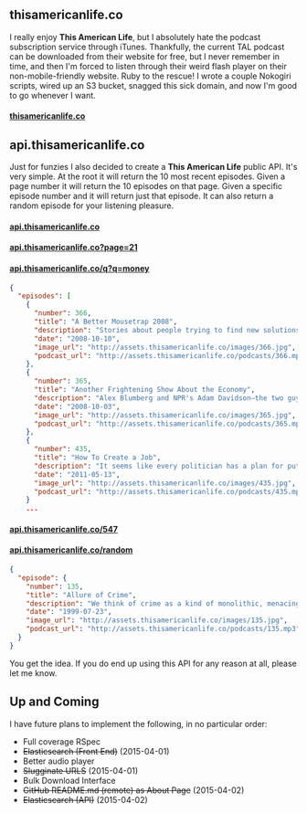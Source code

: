 ## thisamericanlife.co

I really enjoy **This American Life**, but I absolutely hate the podcast subscription service through iTunes. Thankfully, the current TAL podcast can be downloaded from their website for free, but I never remember in time, and then I'm forced to listen through their weird flash player on their non-mobile-friendly website. Ruby to the rescue! I wrote a couple Nokogiri scripts, wired up an S3 bucket, snagged this sick domain, and now I'm good to go whenever I want.

#### [thisamericanlife.co](http://thisamericanlife.co)

## api.thisamericanlife.co

Just for funzies I also decided to create a **This American Life** public API. It's very simple. At the root it will return the 10 most recent episodes. Given a page number it will return the 10 episodes on that page. Given a specific episode number and it will return just that episode. It can also return a random episode for your listening pleasure.

#### [api.thisamericanlife.co](http://api.thisamericanlife.co)
#### [api.thisamericanlife.co?page=21](http://api.thisamericanlife.co?page=21)
#### [api.thisamericanlife.co/q?q=money](http://api.thisamericanlife.co/q?q=money)

```json
{
  "episodes": [
    {
      "number": 366,
      "title": "A Better Mousetrap 2008",
      "description": "Stories about people trying to find new solutions to age-old...",
      "date": "2008-10-10",
      "image_url": "http://assets.thisamericanlife.co/images/366.jpg",
      "podcast_url": "http://assets.thisamericanlife.co/podcasts/366.mp3"
    },
    {
      "number": 365,
      "title": "Another Frightening Show About the Economy",
      "description": "Alex Blumberg and NPR's Adam Davidson—the two guys who reported...",
      "date": "2008-10-03",
      "image_url": "http://assets.thisamericanlife.co/images/365.jpg",
      "podcast_url": "http://assets.thisamericanlife.co/podcasts/365.mp3"
    },
    {
      "number": 435,
      "title": "How To Create a Job",
      "description": "It seems like every politician has a plan for putting people...",
      "date": "2011-05-13",
      "image_url": "http://assets.thisamericanlife.co/images/435.jpg",
      "podcast_url": "http://assets.thisamericanlife.co/podcasts/435.mp3"
    }
    ...
```

#### [api.thisamericanlife.co/547](http://api.thisamericanlife.co/547)
#### [api.thisamericanlife.co/random](http://api.thisamericanlife.co/random)

```json
{
  "episode": {
    "number": 135,
    "title": "Allure of Crime",
    "description": "We think of crime as a kind of monolithic, menacing presence...",
    "date": "1999-07-23",
    "image_url": "http://assets.thisamericanlife.co/images/135.jpg",
    "podcast_url": "http://assets.thisamericanlife.co/podcasts/135.mp3"
  }
}
```

You get the idea. If you do end up using this API for any reason at all, please let me know.

## Up and Coming

I have future plans to implement the following, in no particular order:

* Full coverage RSpec
* ~~Elasticsearch (Front End)~~ (2015-04-01)
* Better audio player
* ~~Slugginate URLS~~ (2015-04-01)
* Bulk Download Interface
* ~~GitHub README.md (remote) as About Page~~ (2015-04-02)
* ~~Elasticsearch (API)~~ (2015-04-02)

